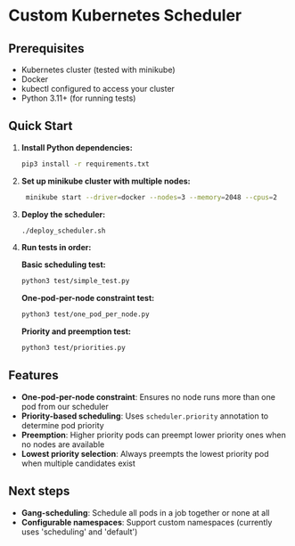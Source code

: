 # Custom Kubernetes Scheduler

## Prerequisites

- Kubernetes cluster (tested with minikube)
- Docker
- kubectl configured to access your cluster
- Python 3.11+ (for running tests)

## Quick Start

1. **Install Python dependencies:**
   ```bash
   pip3 install -r requirements.txt
   ```

2. **Set up minikube cluster with multiple nodes:**
   ```bash
    minikube start --driver=docker --nodes=3 --memory=2048 --cpus=2
   ```

3. **Deploy the scheduler:**
   ```bash
   ./deploy_scheduler.sh
   ```

4. **Run tests in order:**

   **Basic scheduling test:**
   ```bash
   python3 test/simple_test.py
   ```

   **One-pod-per-node constraint test:**
   ```bash
   python3 test/one_pod_per_node.py
   ```

   **Priority and preemption test:**
   ```bash
   python3 test/priorities.py
   ```

## Features

- **One-pod-per-node constraint**: Ensures no node runs more than one pod from our scheduler
- **Priority-based scheduling**: Uses `scheduler.priority` annotation to determine pod priority
- **Preemption**: Higher priority pods can preempt lower priority ones when no nodes are available
- **Lowest priority selection**: Always preempts the lowest priority pod when multiple candidates exist

## Next steps

- **Gang-scheduling**: Schedule all pods in a job together or none at all
- **Configurable namespaces**: Support custom namespaces (currently uses 'scheduling' and 'default')